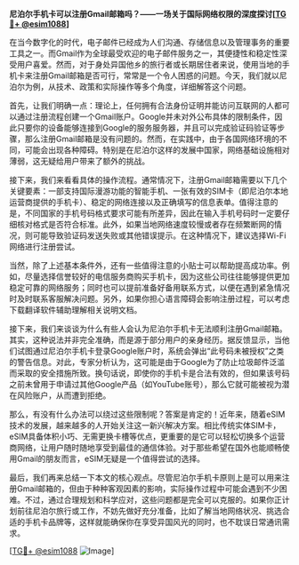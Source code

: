 **尼泊尔手机卡可以注册Gmail邮箱吗？——一场关于国际网络权限的深度探讨[[TG💪+ @esim1088](https://t.me/s/esim1088)]**

在当今数字化的时代，电子邮件已经成为人们沟通、存储信息以及管理事务的重要工具之一。而Gmail作为全球最受欢迎的电子邮件服务之一，其便捷性和稳定性深受用户喜爱。然而，对于身处异国他乡的旅行者或长期居住者来说，使用当地的手机卡来注册Gmail邮箱是否可行，常常是一个令人困惑的问题。今天，我们就以尼泊尔为例，从技术、政策和实际操作等多个角度，详细解答这个问题。

首先，让我们明确一点：理论上，任何拥有合法身份证明并能访问互联网的人都可以通过注册流程创建一个Gmail账户。Google并未对外公布具体的限制条件，因此只要你的设备能够连接到Google的服务服务器，并且可以完成验证码验证等步骤，那么注册Gmail邮箱是没有问题的。然而，在实践中，由于各国网络环境的不同，可能会出现各种障碍。特别是在尼泊尔这样的发展中国家，网络基础设施相对薄弱，这无疑给用户带来了额外的挑战。

接下来，我们来看看具体的操作流程。通常情况下，注册Gmail邮箱需要以下几个关键要素：一部支持国际漫游功能的智能手机、一张有效的SIM卡（即尼泊尔本地运营商提供的手机卡）、稳定的网络连接以及正确填写的信息表单。值得注意的是，不同国家的手机号码格式要求可能有所差异，因此在输入手机号码时一定要仔细核对格式是否符合标准。此外，如果当地网络速度较慢或者存在频繁断网的情况，则可能导致验证码发送失败或其他错误提示。在这种情况下，建议选择Wi-Fi网络进行注册尝试。

当然，除了上述基本条件外，还有一些值得注意的小贴士可以帮助提高成功率。例如，尽量选择信誉较好的电信服务商购买手机卡，因为这些公司往往能够提供更加稳定可靠的网络服务；同时也可以提前准备好备用联系方式，以便在遇到紧急情况时及时联系客服解决问题。另外，如果你担心语言障碍会影响注册过程，可以考虑下载翻译软件辅助理解相关说明文档。

接下来，我们来谈谈为什么有些人会认为尼泊尔手机卡无法顺利注册Gmail邮箱。其实，这种说法并非完全准确，而是源于部分用户的亲身经历。据反馈显示，当他们试图通过尼泊尔手机卡登录Google账户时，系统会弹出“此号码未被授权”之类的警告信息。对此，专家分析认为，这可能是由于Google为了防止垃圾邮件泛滥而采取的安全措施所致。换句话说，即使你的手机卡是合法有效的，但如果该号码之前未曾用于申请过其他Google产品（如YouTube账号），那么它就可能被视为潜在风险账户，从而遭到拒绝。

那么，有没有什么办法可以绕过这些限制呢？答案是肯定的！近年来，随着eSIM技术的发展，越来越多的人开始关注这一新兴解决方案。相比传统实体SIM卡，eSIM具备体积小巧、无需更换卡槽等优点，更重要的是它可以轻松切换多个运营商网络，让用户随时随地享受到最佳的通信体验。对于那些希望在国外也能顺畅使用Gmail的朋友而言，eSIM无疑是一个值得尝试的选择。

最后，我们再来总结一下本文的核心观点。尽管尼泊尔手机卡原则上是可以用来注册Gmail邮箱的，但由于种种客观因素的影响，实际操作过程中可能会遇到不少困难。不过，通过合理规划和科学应对，这些问题都是完全可以克服的。如果你正计划前往尼泊尔旅行或工作，不妨先做好充分准备，比如了解当地网络状况、挑选合适的手机卡品牌等，这样就能确保你在享受异国风光的同时，也不耽误日常通讯需求。

[[TG💪+ @esim1088](https://t.me/s/esim1088) ![Image](https://i.postimg.cc/4NQfJmqS/Snipaste-2025-05-13-00-14-12.png)]